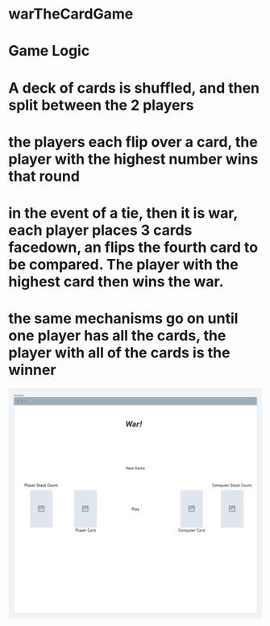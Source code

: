 # warTheCardGame
# Game Logic 
# A deck of cards is shuffled, and then split between the 2 players
# the players each flip over a card, the player with the highest number wins that round
# in the event of a tie, then it is war, each player places 3 cards facedown, an flips the fourth card to be compared. The player with the highest card then wins the war. 
# the same mechanisms go on until one player has all the cards, the player with all of the cards is the winner 
![wireframe](css/warTheGame@2x.png)